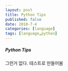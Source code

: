 ```yaml
---
layout: post
title: Python Tips
published: false
date: 2018-7-4
categories: [language]
tags: [language,python]
---
```


##### Python Tips

그런거 없다. 테스트로 만들어봄
